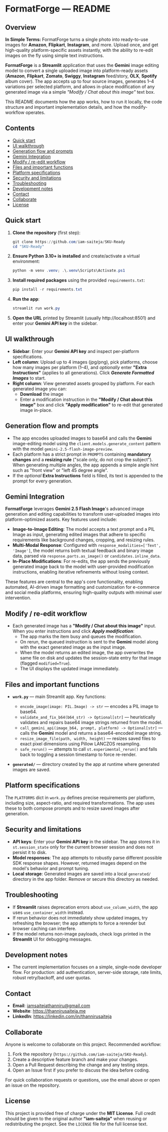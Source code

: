 # **FormatForge** — README

## Overview

**In Simple Terms:** FormatForge turns a single photo into ready-to-use images for **Amazon**, **Flipkart**, **Instagram**, and more. Upload once, and get high-quality platform-specific assets instantly, with the ability to re-edit images on the fly using simple text instructions.

**FormatForge** is a **Streamlit** application that uses the **Gemini** image editing model to convert a single uploaded image into platform-ready assets (**Amazon**, **Flipkart**, **Zomato**, **Swiggy**, **Instagram** feed/story, **OLX**, **Spotify** album cover). The app accepts up to four source images, generates 1–4 variations per selected platform, and allows in-place modification of any generated image via a simple *"Modify / Chat about this image"* text box.

This README documents how the app works, how to run it locally, the code structure and important implementation details, and how the modify-workflow operates.

## Contents

- [Quick start](#quick-start)
- [UI walkthrough](#ui-walkthrough)
- [Generation flow and prompts](#generation-flow-and-prompts)
- [Gemini Integration](#gemini-integration)
- [Modify / re-edit workflow](#modify--re-edit-workflow)
- [Files and important functions](#files-and-important-functions)
- [Platform specifications](#platform-specifications)
- [Security and limitations](#security-and-limitations)
- [Troubleshooting](#troubleshooting)
- [Development notes](#development-notes)
- [Contact](#contact)
- [Collaborate](#collaborate)
- [License](#license)

## Quick start

1. **Clone the repository** (first step):

   ```powershell
   git clone https://github.com/iam-saiteja/SKU-Ready
   cd "SKU-Ready"
   ```

2. **Ensure Python 3.10+ is installed** and create/activate a virtual environment:

   ```powershell
   python -m venv .venv; .\.venv\Scripts\Activate.ps1
   ```

3. **Install required packages** using the provided `requirements.txt`:

   ```powershell
   pip install -r requirements.txt
   ```

4. **Run the app**:

   ```powershell
   streamlit run work.py
   ```

5. **Open the URL** printed by Streamlit (usually http://localhost:8501) and enter your **Gemini API key** in the sidebar.

## UI walkthrough

- **Sidebar**: Enter your **Gemini API key** and inspect per-platform specifications.
- **Left column**: Upload up to 4 images (jpg/png), pick platforms, choose how many images per platform (1–4), and *optionally* enter **"Extra Instructions"** (applies to all generations). Click ***Generate Formatted Images*** to start.
- **Right column**: View generated assets grouped by platform. For each generated image you can:
  - **Download** the image
  - Enter a modification instruction in the **"Modify / Chat about this image"** box and click **"Apply modification"** to re-edit that generated image in-place.

## Generation flow and prompts

- The app encodes uploaded images to base64 and calls the **Gemini** image-editing model using the `client.models.generate_content` pattern with the model `gemini-2.5-flash-image-preview`.
- Each platform has a strict prompt in `PROMPTS` containing **mandatory changes** and a **resizing rule** ("scale only, do not crop the subject"). When generating multiple angles, the app appends a simple angle hint such as "front view" or "left 45 degree angle".
- If the *optional* **Extra Instructions** field is filled, its text is appended to the prompt for every generation.

## Gemini Integration

**FormatForge** leverages **Gemini 2.5 Flash Image**'s advanced image generation and editing capabilities to transform user-uploaded images into platform-optimized assets. Key features used include:

- **Image-to-Image Editing**: The model accepts a text prompt and a PIL Image as input, generating edited images that adhere to specific requirements like background changes, cropping, and resizing rules.
- **Multi-Modal Response**: Configured with `response_modalities=['Text', 'Image']`, the model returns both textual feedback and binary image data, parsed via `response.parts.as_image()` or `candidates.inline_data`.
- **In-Place Modifications**: For re-edits, the app sends the previously generated image back to the model with user-provided modification instructions, enabling iterative refinements without losing context.

These features are central to the app's core functionality, enabling automated, AI-driven image formatting and customization for e-commerce and social media platforms, ensuring high-quality outputs with minimal user intervention.

## Modify / re-edit workflow

- Each generated image has a **"Modify / Chat about this image"** input. When you enter instructions and click ***Apply modification***:
  - The app marks the item busy and queues the modification.
  - On rerun, the queued instruction is sent to the **Gemini** model along with the exact generated image as the input image.
  - When the model returns an edited image, the app overwrites the same file on disk and updates the session-state entry for that image (flagged `modified=True`).
  - The UI displays the updated image immediately.

## Files and important functions

- **`work.py`** — main Streamlit app. Key functions:
  - `encode_image(image: PIL.Image) -> str` — encodes a PIL image to base64.
  - `validate_and_fix_b64(b64_str) -> Optional[str]` — heuristically validates and repairs base64 image strings returned from the model.
  - `call_gemini_api(image_b64, prompt, platform) -> Optional[str]` — calls the **Gemini** model and returns a base64-encoded image string.
  - `resize_image_file(path, width, height)` — resizes saved files to exact pixel dimensions using Pillow LANCZOS resampling.
  - `safe_rerun()` — attempts to call `st.experimental_rerun()` and falls back to toggling a session timestamp to force re-render.

- **`generated/`** — directory created by the app at runtime where generated images are saved.

## Platform specifications

The `PLATFORMS` dict in `work.py` defines precise requirements per platform, including size, aspect-ratio, and required transformations. The app uses these to both compose prompts and to resize saved images after generation.

## Security and limitations

- **API keys**: Enter your **Gemini API key** in the sidebar. The app stores it in `st.session_state` only for the current browser session and does not persist it to disk.
- **Model responses**: The app attempts to robustly parse different possible SDK response shapes. However, returned images depend on the model's behavior and prompt tuning.
- **Local storage**: Generated images are saved into a local `generated/` directory in the app folder. Remove or secure this directory as needed.

## Troubleshooting

- If **Streamlit** raises deprecation errors about `use_column_width`, the app uses `use_container_width` instead.
- If rerun behavior does not immediately show updated images, try refreshing the browser; the app attempts to force a rerender but browser caching can interfere.
- If the model returns non-image payloads, check logs printed in the **Streamlit** UI for debugging messages.

## Development notes

- The current implementation focuses on a simple, single-node developer flow. For production: add authentication, server-side storage, rate limits, robust retry/backoff, and user quotas.

## Contact

- **Email**: iamsaitejathanniru@gmail.com
- **Website**: https://thannirusaiteja.me
- **LinkedIn**: https://linkedin.com/in/thannirusaiteja

## Collaborate

Anyone is welcome to collaborate on this project. Recommended workflow:

1. Fork the repository (`https://github.com/iam-saiteja/SKU-Ready`).
2. Create a descriptive feature branch and make your changes.
3. Open a Pull Request describing the change and any testing steps.
4. Open an Issue first if you prefer to discuss the idea before coding.

For quick collaboration requests or questions, use the email above or open an issue on the repository.

## License

This project is provided free of charge under the **MIT License**. Full credit should be given to the original author **"iam-saiteja"** when reusing or redistributing the project. See the `LICENSE` file for the full license text.
